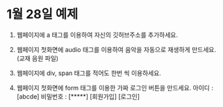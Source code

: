 # 1월 28일 예제

1. 웹페이지에 a 태그를 이용하여 자신의 깃허브주소를 
추가하세요. 

2. 웹페이지 첫화면에 audio 태그를 이용하여 음악을 자동으로 재생하게 만드세요. (교재 음원 파일) 

3. 웹페이지에 div, span 태그를 적어도 한번 씩 이용하세요. 

4. 웹페이지 첫화면에 form 태그를 이용한 가짜 로그인 버튼을 만드세요.
아이디   :		[abcde]
비밀번호 : [*****]
[회원가입] [로그인] 
